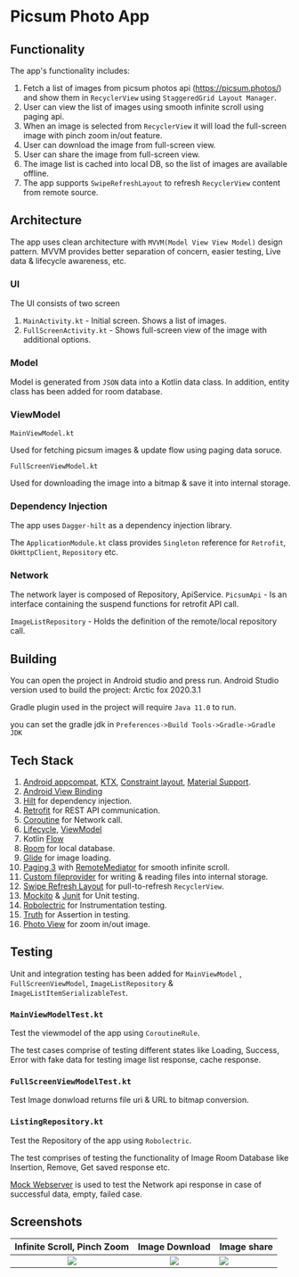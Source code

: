 # Picsum Photo App

## Functionality
The app's functionality includes:
1. Fetch a list of images from picsum photos api (https://picsum.photos/) and show them in `RecyclerView` using `StaggeredGrid Layout Manager`.
2. User can view the list of images using smooth infinite scroll using paging api.
3. When an image is selected from `RecyclerView` it will load the full-screen image with pinch zoom in/out feature.
4. User can download the image from full-screen view.
5. User can share the image from full-screen view.
6. The image list is cached into local DB, so the list of images are available offline.
7. The app supports `SwipeRefreshLayout` to refresh `RecyclerView` content from remote source.

## Architecture
The app uses clean architecture with `MVVM(Model View View Model)` design pattern. 
MVVM provides better separation of concern, easier testing, Live data & lifecycle awareness, etc.

### UI
The UI consists of two screen
1. `MainActivity.kt` - Initial screen. Shows a list of images.
2. `FullScreenActivity.kt` - Shows full-screen view of the image with additional options.

### Model
Model is generated from `JSON` data into a Kotlin data class.
In addition, entity class has been added for room database.

### ViewModel

`MainViewModel.kt`

Used for fetching picsum images & update flow using paging data soruce.

`FullScreenViewModel.kt`

Used for downloading the image into a bitmap & save it into internal storage.


### Dependency Injection
The app uses `Dagger-hilt` as a dependency injection library.

The `ApplicationModule.kt` class provides  `Singleton` reference for `Retrofit`, `OkHttpClient`, `Repository` etc.

### Network
The network layer is composed of Repository, ApiService.
`PicsumApi` - Is an interface containing the suspend functions for retrofit API call.

`ImageListRepository` - Holds the definition of the remote/local repository call.

## Building

You can open the project in Android studio and press run.
Android Studio version used to build the project: Arctic fox 2020.3.1

Gradle plugin used in the project will require `Java 11.0` to run.

you can set the gradle jdk in `Preferences->Build Tools->Gradle->Gradle JDK`

## Tech Stack
1. [Android appcompat](https://developer.android.com/jetpack/androidx/releases/appcompat), [KTX](https://developer.android.com/kotlin/ktx), [Constraint layout](https://developer.android.com/reference/androidx/constraintlayout/widget/ConstraintLayout), [Material Support](https://material.io/develop/android/docs/getting-started).
2.  [Android View Binding](https://developer.android.com/topic/libraries/view-binding)
3. [Hilt](https://developer.android.com/training/dependency-injection/hilt-android) for dependency injection.
4. [Retrofit](https://square.github.io/retrofit/) for REST API communication.
5. [Coroutine](https://developer.android.com/kotlin/coroutines) for Network call.
6. [Lifecycle](https://developer.android.com/jetpack/androidx/releases/lifecycle), [ViewModel](https://developer.android.com/topic/libraries/architecture/viewmodel)
7.  Kotlin [Flow](https://developer.android.com/kotlin/flow)
8. [Room](https://developer.android.com/jetpack/androidx/releases/room) for local database.
9. [Glide](https://github.com/bumptech/glide) for image loading.
10. [Paging 3](https://developer.android.com/topic/libraries/architecture/paging/v3-overview) with [RemoteMediator](https://developer.android.com/topic/libraries/architecture/paging/v3-network-db) for smooth infinite scroll.
11. [Custom fileprovider](https://developer.android.com/training/secure-file-sharing/setup-sharing) for writing & reading files into internal storage.
12. [Swipe Refresh Layout](https://developer.android.com/jetpack/androidx/releases/swiperefreshlayout) for pull-to-refresh `RecyclerView`.
13. [Mockito](https://developer.android.com/training/testing/local-tests) & [Junit](https://developer.android.com/training/testing/local-tests) for Unit testing.
14. [Robolectric](http://robolectric.org/) for Instrumentation testing.
15. [Truth](https://truth.dev/) for Assertion in testing.
16. [Photo View](https://github.com/Baseflow/PhotoView) for zoom in/out image.

## Testing

Unit and integration testing has been added for `MainViewModel` , `FullScreenViewModel`, `ImageListRepository` & `ImageListItemSerializableTest`.

### `MainViewModelTest.kt`

Test the viewmodel of the app using `CoroutineRule`.

The test cases comprise of testing different states like Loading, Success, Error with fake data for testing image list response, cache response.

### `FullScreenViewModelTest.kt`

Test Image donwload returns file uri & URL to bitmap conversion.

### `ListingRepository.kt`

Test the Repository of the app using `Robolectric`.

The test comprises of testing the functionality of Image Room Database like Insertion, Remove, Get saved response etc.

[Mock Webserver](https://github.com/square/okhttp/tree/master/mockwebserver) is used to test the Network api response in case of successful data, empty, failed case.


## Screenshots

Infinite Scroll, Pinch Zoom             |  Image Download                   |   Image share
:------------------------:|:------------------------:|:------------------------
![](images/image_scroll.gif)    |  ![](images/image_download.gif)  |   ![](images/image_share.gif)

